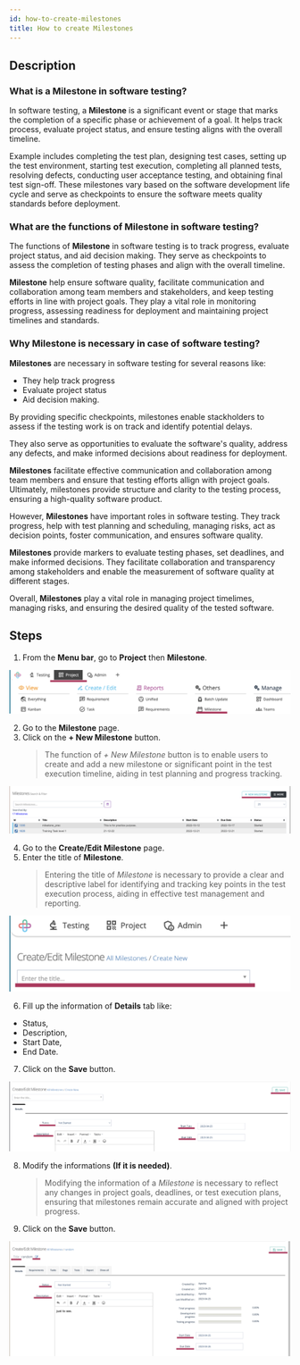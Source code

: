 ```yaml
---
id: how-to-create-milestones
title: How to create Milestones
---
```


## Description

### What is a Milestone in software testing?

In software testing, a **Milestone** is a significant event or stage that marks the completion of a specific phase or achievement of a goal. It helps track process, evaluate project status, and ensure testing aligns with the overall timeline.  

Example includes completing the test plan, designing test cases, setting up the test environment, starting test execution, completing all planned tests, resolving defects, conducting user acceptance testing, and obtaining final test sign-off. These milestones vary based on the software development life cycle and serve as checkpoints to ensure the software meets quality standards before deployment.  

### What are the functions of Milestone in software testing?

The functions of **Milestone** in software testing is to track progress, evaluate project status, and aid decision making. They serve as checkpoints to assess the completion of testing phases and align with the overall timeline.  

**Milestone** help ensure software quality, facilitate communication and collaboration among team members and stakeholders, and keep testing efforts in line with project goals. They play a vital role in monitoring progress, assessing readiness for deployment and maintaining project timelines and standards.  

### Why Milestone is necessary in case of software testing?

**Milestones** are necessary in software testing for several reasons like:  

* They help track progress
* Evaluate project status
* Aid decision making.

By providing specific checkpoints, milestones enable stackholders to assess if the testing work is on track and identify potential delays.  

They also serve as opportunities to evaluate the software's quality, address any defects, and make informed decisions about readiness for deployment.  

**Milestones** facilitate effective communication and collaboration among team members and ensure that testing efforts allign with project goals. Ultimately, milestones provide structure and clarity to the testing process, ensuring a high-quality software product.

However, **Milestones** have important roles in software testing. They track progress, help with test planning and scheduling, managing risks, act as decision points, foster communication, and ensures software quality.

**Milestones** provide markers to evaluate testing phases, set deadlines, and make informed decisions. They facilitate collaboration and transparency among stakeholders and enable the measurement of software quality at different stages. 

Overall, **Milestones** play a vital role in managing project timelimes, managing risks, and ensuring the desired quality of the tested software.

## Steps

1. From the **Menu bar**, go to **Project** then **Milestone**.

![](/img/how-tos/how-to-create-milestones/menu-bar.png)


2. Go to the **Milestone** page.
3. Click on the **+ New Milestone** button.
   > The function of *+ New Milestone* button is to enable users to create and add a new milestone or significant point in the test execution timeline, aiding in test planning and progress tracking.

![](/img/how-tos/how-to-create-milestones/new-milestone.png)

4. Go to the **Create/Edit Milestone** page.
5. Enter the title of **Milestone**.
   > Entering the title of *Milestone* is necessary to provide a clear and descriptive label for identifying and tracking key points in the test execution process, aiding in effective test management and reporting.

![](/img/how-tos/how-to-create-milestones/title-of-milestone.png)


6. Fill up the information of **Details** tab like:
  * Status, 
  * Description, 
  * Start Date, 
  * End Date.


7. Click on the **Save** button.

![](/img/how-tos/how-to-create-milestones/details-tab.png)

8. Modify the informations **(If it is needed)**.
   > Modifying the information of a *Milestone* is necessary to reflect any changes in project goals, deadlines, or test execution plans, ensuring that milestones remain accurate and aligned with project progress.

9. Click on the **Save** button.

![](/img/how-tos/how-to-create-milestones/modify-information.png)